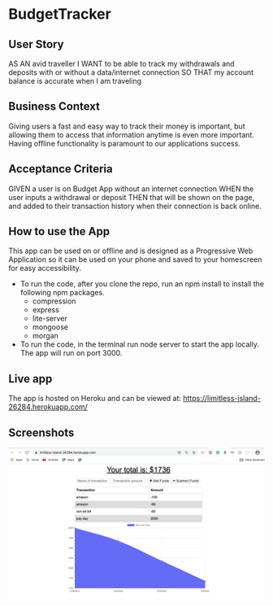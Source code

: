 # BudgetTracker

## User Story

AS AN avid traveller
I WANT to be able to track my withdrawals and deposits with or without a data/internet connection
SO THAT my account balance is accurate when I am traveling

## Business Context

Giving users a fast and easy way to track their money is important, but allowing them to access that information anytime is even more important. Having offline functionality is paramount to our applications success.

## Acceptance Criteria

GIVEN a user is on Budget App without an internet connection
WHEN the user inputs a withdrawal or deposit
THEN that will be shown on the page, and added to their transaction history when their connection is back online.

## How to use the App

This app can be used on or offline and is designed as a Progressive Web Application so it can be used on your phone and saved to your homescreen for easy accessibility.

<ul>
<li>To run the code, after you clone the repo, run an npm install to install the following npm packages.
    <ul>
    <li>compression</li>
    <li>express</li>
    <li>lite-server</li>
    <li>mongoose</li>
    <li>morgan</li>
    </ul>
<li>To run the code, in the terminal run node server to start the app locally. The app will run on port 3000.</li>
</ul>

## Live app

The app is hosted on Heroku and can be viewed at: https://limitless-island-26284.herokuapp.com/

## Screenshots

![budget app screenshot](budgetappscreenshot.png)
